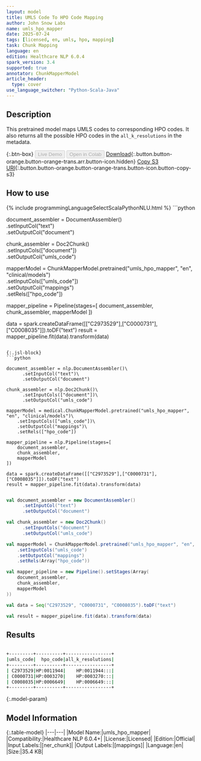 ```yaml
---
layout: model
title: UMLS Code To HPO Code Mapping
author: John Snow Labs
name: umls_hpo_mapper
date: 2025-07-24
tags: [licensed, en, umls, hpo, mapping]
task: Chunk Mapping
language: en
edition: Healthcare NLP 6.0.4
spark_version: 3.4
supported: true
annotator: ChunkMapperModel
article_header:
  type: cover
use_language_switcher: "Python-Scala-Java"
---
```


## Description

This pretrained model maps UMLS codes to corresponding HPO codes. It also returns all the possible HPO codes in the `all_k_resolutions` in the metadata.

{:.btn-box}
<button class="button button-orange" disabled>Live Demo</button>
<button class="button button-orange" disabled>Open in Colab</button>
[Download](https://s3.amazonaws.com/auxdata.johnsnowlabs.com/clinical/models/umls_hpo_mapper_en_6.0.4_3.4_1753380505781.zip){:.button.button-orange.button-orange-trans.arr.button-icon.hidden}
[Copy S3 URI](s3://auxdata.johnsnowlabs.com/clinical/models/umls_hpo_mapper_en_6.0.4_3.4_1753380505781.zip){:.button.button-orange.button-orange-trans.button-icon.button-copy-s3}

## How to use



<div class="tabs-box" markdown="1">
{% include programmingLanguageSelectScalaPythonNLU.html %}
```python

document_assembler = DocumentAssembler()\
      .setInputCol("text")\
      .setOutputCol("document")

chunk_assembler = Doc2Chunk()\
      .setInputCols(["document"])\
      .setOutputCol("umls_code")

mapperModel = ChunkMapperModel.pretrained("umls_hpo_mapper", "en", "clinical/models")\
    .setInputCols(["umls_code"])\
    .setOutputCol("mappings")\
    .setRels(["hpo_code"])

mapper_pipeline = Pipeline(stages=[
    document_assembler,
    chunk_assembler,
    mapperModel
])

data = spark.createDataFrame([["C2973529"],["C0000731"],["C0008035"]]).toDF("text")
result = mapper_pipeline.fit(data).transform(data)

```

{:.jsl-block}
```python

document_assembler = nlp.DocumentAssembler()\
      .setInputCol("text")\
      .setOutputCol("document")

chunk_assembler = nlp.Doc2Chunk()\
      .setInputCols(["document"])\
      .setOutputCol("umls_code")

mapperModel = medical.ChunkMapperModel.pretrained("umls_hpo_mapper", "en", "clinical/models")\
    .setInputCols(["umls_code"])\
    .setOutputCol("mappings")\
    .setRels(["hpo_code"])

mapper_pipeline = nlp.Pipeline(stages=[
    document_assembler,
    chunk_assembler,
    mapperModel
])

data = spark.createDataFrame([["C2973529"],["C0000731"],["C0008035"]]).toDF("text")
result = mapper_pipeline.fit(data).transform(data)

```
```scala

val document_assembler = new DocumentAssembler()
      .setInputCol("text")
      .setOutputCol("document")

val chunk_assembler = new Doc2Chunk()
      .setInputCols("document")
      .setOutputCol("umls_code")

val mapperModel = ChunkMapperModel.pretrained("umls_hpo_mapper", "en", "clinical/models")
    .setInputCols("umls_code")
    .setOutputCol("mappings")
    .setRels(Array("hpo_code"))

val mapper_pipeline = new Pipeline().setStages(Array(
    document_assembler,
    chunk_assembler,
    mapperModel
))

val data = Seq("C2973529", "C0000731", "C0008035").toDF("text")

val result = mapper_pipeline.fit(data).transform(data)

```
</div>

## Results

```bash

+---------+----------+-----------------+
|umls_code|  hpo_code|all_k_resolutions|
+---------+----------+-----------------+
| C2973529|HP:0011944|    HP:0011944:::|
| C0000731|HP:0003270|    HP:0003270:::|
| C0008035|HP:0006649|    HP:0006649:::|
+---------+----------+-----------------+

```

{:.model-param}
## Model Information

{:.table-model}
|---|---|
|Model Name:|umls_hpo_mapper|
|Compatibility:|Healthcare NLP 6.0.4+|
|License:|Licensed|
|Edition:|Official|
|Input Labels:|[ner_chunk]|
|Output Labels:|[mappings]|
|Language:|en|
|Size:|35.4 KB|